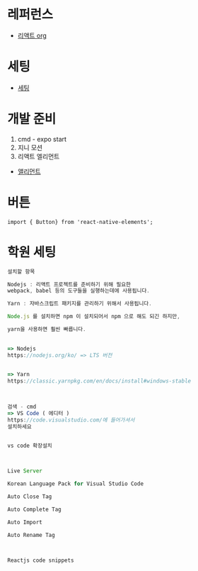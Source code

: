 # 레퍼런스
* [리액트 org](https://ko.reactjs.org/)

# 세팅
* [세팅](https://github.com/ha-jae-geun/jaegeunha/blob/master/Setting/Expo/README.md)

# 개발 준비
1. cmd - expo start
2. 지니 모션
3. 리액트 엘리먼트
  * [앨리먼트](https://react-native-elements.github.io/react-native-elements/docs/avatar.html)

# 버튼
```react
import { Button} from 'react-native-elements';
```

# 학원 세팅
```javascript
설치할 항목

Nodejs : 리액트 프로젝트를 준비하기 위해 필요한 
webpack, babel 등의 도구들을 실행하는데에 사용됩니다.

Yarn : 자바스크립트 패키지를 관리하기 위해서 사용됩니다.

Node.js 를 설치하면 npm 이 설치되어서 npm 으로 해도 되긴 하지만,

yarn을 사용하면 훨씬 빠릅니다.

​
=> Nodejs
https://nodejs.org/ko/ => LTS 버전

​
=> Yarn
https://classic.yarnpkg.com/en/docs/install#windows-stable

​

검색 - cmd
=> VS Code ( 에디터 )
https://code.visualstudio.com/에 들어가셔서 
설치하세요


vs code 확장설치

​

Live Server

Korean Language Pack for Visual Studio Code

Auto Close Tag

Auto Complete Tag

Auto Import 

Auto Rename Tag

​

Reactjs code snippets



```
